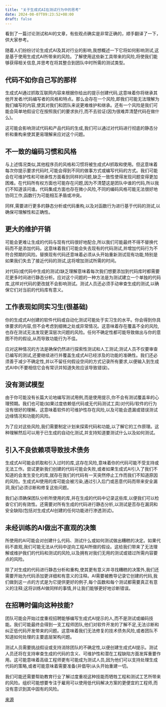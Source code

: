 ```yaml
---
title: "关于生成式AI在测试行为中的思考"
date: 2024-08-07T09:23:52+08:00
draft: false
---
```


看到了一篇讨论测试和AI的文章，有些观点确实是非常正确的，顺手翻译了一下，供大家参考。

随着人们纷纷讨论生成式AI及其对行业的影响,我想概述一下它将如何影响测试,这是基于使用生成式AI所带来的风险。了解使用这些新工具带来的风险,将使我们能够获得相关信息,并思考在将其整合到团队中时所需的测试类型。

## 代码不如你自己写的那样

生成式AI通过抓取互联网内容来根据你给出的提示创建代码,这意味着你将继承其他开发者/代码编写者的风格和特点。那么会存在一个风险,即我们可能无法理解为我们编写的内容,使其对我们和团队来说更难维护和继承。还有一个风险是我们可能会简单地假设它在按照我们的要求执行,而不去验证(因为很难弄清楚代码在做什么)。

这可能会影响测试代码和产品代码的生成,我们可以通过对代码进行彻底的静态分析和重构来使其更易理解来应对这个问题。

## 不一致的编码习惯和风格

与上述情况类似,其他程序员的风格和习惯将被生成式AI抓取和使用。但这意味着每次你提示要求代码时,可能会得到不同的做事方式或编写代码的方式。我们可能会在可维护性和可继承性方面看到同样的问题,缺乏一致性使得发现问题变得更加困难。在代码所有权方面也可能存在问题,因为不清楚这是团队中谁的代码,所以我们不知道该问谁。代码集成方面也存在微小风险,不同的编码风格可能无法很好地协同工作,函数行为可能相互矛盾或冲突。

同样,需要进行更多的静态分析或代码重构,以及对函数行为进行基于代码的测试,以确保可理解性和正确性。

## 更大的维护开销

可能会更难让生成的代码与现有代码很好地配合,所以我们可能最终不得不替换代码而不是添加代码。这意味着我们可能会失去现有的代码测试,并增加代码行为不符合预期的风险。替换现有代码还意味着必须从头开始重新测试现有功能,特别是如果我们失去了接近代码的测试,这将增加测试所需的时间。

对代码(或代码中生成的测试)缺乏理解意味着每次我们想要添加到代码库时都需要花更多时间进行静态分析。应对这个问题的一种方法是为测试建立一个单独的代码库,这样对代码的更改就不会影响测试。测试人员还必须手动审查生成的测试,以确保它们对当前的代码库有意义。

## 工作表现如同实习生(很基础)

你的生成式AI创建的软件代码或自动化测试可能处于实习生的水平。你会得到你具体要求的内容,但不会考虑到细微之处或异常情况。这意味着存在覆盖不全的风险,也存在测试无法发现更深层次问题的风险。任何不确定性都可能导致做出与你的意图不符的假设,从而导致功能行为不佳。

应对这种情况的方法是确保仍然进行探索性测试和人工测试;测试人员不仅要审查已编写的测试,还要继续进行并覆盖生成式AI已经涉及的功能的准确性。我们还必须善于减少不确定性,并以不留任何假设空间的方式记录所有要求,以便输入到生成式AI中(不要相信它会有常识并知道失败应该导致错误)。

## 没有测试模型
由于你可能没有长篇大论地编写测试用例,而是使用提示,你不会有测试覆盖率的心理预期。我们也可能(如果过度依赖低代码或无代码测试工具)对代码/软件的行为没有很好的理解。这意味着软件的可维护性存在风险,以及可能会遗漏或错误测试边缘情况和功能的风险。

为了应对这些风险,我们需要制定计划来探索代码和功能,以了解它的工作原理。这种理解然后可以用于已生成的自动化测试,并支持知道要测试什么以及如何测试。

## 引入不良依赖项导致技术债务
生成式AI可能会抓取和引入过时的库,这存在风险,意味着你的代码可能不受支持或无法工作。尝试更新我们创建的代码可能会失败,或者如果生成式AI引入了我们不知道的会发生变化的库,就存在我们的代码有一天突然停止工作而我们不知道原因的风险。生成式AI使用的库可能会被污染,通过引入后门或恶意代码而带来安全漏洞,我们必须诊断和修复这些问题。

我们必须确保团队分析所使用的库,并在生成的代码中记录这些库,以便我们可以检查它们的有效性。还需要对所有生成的代码进行静态分析,以测试是否存在漏洞和安全缺陷(包括对生成式AI创建的任何功能进行渗透测试)。

## 未经训练的AI做出不直观的决策

所使用的AI可能会对创建什么代码、测试什么或如何测试做出糟糕的决定。如果代码不直观,我们可能无法从代码中逆向工程AI所做的假设。这给我们带来了无法理解或维护我们的代码和测试的风险,以及拥有对我们无用的测试或错过所需内容要点的风险。

除了对生成的代码进行静态分析和重构,使其更有意义并寻找糟糕的决策外,我们还需要开始为代码添加更详细和有意义的注释。AI需要被教导记录它创建的代码,我们做到这一点的方式是为它提供更好的例子,每个函数和每个测试都需要真正有意义的注释;这将训练AI做同样的事情,并让我们能够更好地诊断错误。

## 在招聘时偏向这种技能?

团队可能会开始过度重视招聘能够编写生成式AI提示的人,而不是测试或编码技能。我们可能最终会得到一支工程师团队,他们对软件开发的了解不足,无法诊断和纠正低代码开发带来的问题。这意味着我们无法修复的技术债务风险,或者团队不知道如何处理的主要底层架构问题。

测试人员需要挑战假设或支持消除团队的不确定性,以便创建生成式AI提示。测试人员还将在支持审查生成的代码的含义、可维护性和潜在工程缺陷方面发挥重要作用。这可能意味着高级工程师更有可能成为测试人员,因为他们可以支持处理生成代码的策略,或者可能意味着需要准备(并倡导)从头开始重建一切。

我们可能还需要帮助教育行业了解过度重视这种技能而牺牲工程和测试工艺所带来的风险。组织可能想要专注于雇用可以使用低代码解决方案的更便宜的工程师,而没有意识到其中固有的风险。

[来源](https://cakehurstryan.com/2024/07/26/considering-generative-ai-in-testing/)